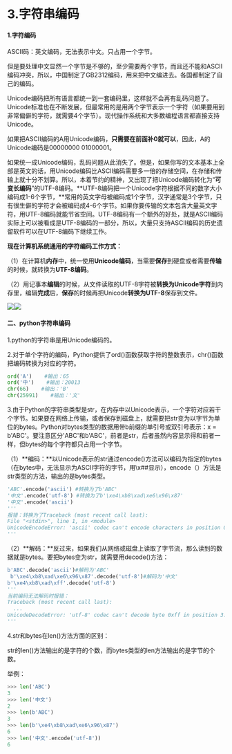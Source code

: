 # 3.字符串编码

#### 1.字符编码

ASCII码：英文编码，无法表示中文。只占用一个字节。

但是要处理中文显然一个字节是不够的，至少需要两个字节，而且还不能和ASCII编码冲突，所以，中国制定了GB2312编码，用来把中文编进去。各国都制定了自己的编码。

Unicode编码把所有语言都统一到一套编码里，这样就不会再有乱码问题了。Unicode标准也在不断发展，但最常用的是用两个字节表示一个字符（如果要用到非常偏僻的字符，就需要4个字节）。现代操作系统和大多数编程语言都直接支持Unicode。

如果把ASCII编码的A用Unicode编码，**只需要在前面补0就可以**，因此，A的Unicode编码是00000000 01000001。

如果统一成Unicode编码，乱码问题从此消失了。但是，如果你写的文本基本上全部是英文的话，用Unicode编码比ASCII编码需要多一倍的存储空间，在存储和传输上就十分不划算。所以，本着节约的精神，又出现了把Unicode编码转化为“**可变长编码**”的UTF-8编码。**UTF-8编码把一个Unicode字符根据不同的数字大小编码成1-6个字节，**常用的英文字母被编码成1个字节，汉字通常是3个字节，只有很生僻的字符才会被编码成4-6个字节。如果你要传输的文本包含大量英文字符，用UTF-8编码就能节省空间。UTF-8编码有一个额外的好处，就是ASCII编码实际上可以被看成是UTF-8编码的一部分，所以，大量只支持ASCII编码的历史遗留软件可以在UTF-8编码下继续工作。

**现在计算机系统通用的字符编码工作方式：**

（1）在计算机**内存**中，统一使用**Unicode编码**，当需要**保存**到硬盘或者需要**传输**的时候，就转换为**UTF-8编码**。

（2）用记事本**编辑**的时候，从文件读取的UTF-8字符被**转换为Unicode字符**到内存里，编辑**完成**后，**保存**的时候再把Unicode**转换为UTF-8**保存到文件。

![](https://cdn.liaoxuefeng.com/cdn/files/attachments/001387245992536e2ba28125cf04f5c8985dbc94a02245e000/0)![](https://cdn.liaoxuefeng.com/cdn/files/attachments/001387245979827634fd6204f9346a1ae6358d9ed051666000/0)

#### 二、python字符串编码

1.python的字符串是用Unicode编码的。

2.对于单个字符的编码，Python提供了ord\(\)函数获取字符的整数表示，chr\(\)函数把编码转换为对应的字符。

```py
ord('A')    #输出：65
ord('中')    #输出：20013
chr(66)    #输出：'B'
chr(25991)    #输出：'文'
```

3.由于Python的字符串类型是str，在内存中以Unicode表示，一个字符对应若干个字节。如果要在网络上传输，或者保存到磁盘上，就需要把str变为以字节为单位的bytes。Python对bytes类型的数据用带b前缀的单引号或双引号表示：x = b'ABC'。要注意区分'ABC'和b'ABC'，前者是str，后者虽然内容显示得和前者一样，但bytes的每个字符都只占用一个字节。

（1）**编码：**以Unicode表示的str通过encode\(\)方法可以编码为指定的bytes（在bytes中，无法显示为ASCII字符的字节，用\x\#\#显示），encode（）方法是str类型的方法，输出的是bytes类型。

```py
'ABC'.encode('ascii') #转换为了b'ABC'
'中文'.encode('utf-8') #转换为了b'\xe4\xb8\xad\xe6\x96\x87'
'中文'.encode('ascii')
'''
报错：转换为了Traceback (most recent call last):
File "<stdin>", line 1, in <module>
UnicodeEncodeError: 'ascii' codec can't encode characters in position 0-1: ordinal not in range(128)
'''
```

（2）**解码：**反过来，如果我们从网络或磁盘上读取了字节流，那么读到的数据就是bytes。要把bytes变为str，就需要用decode\(\)方法：

```py
b'ABC'.decode('ascii')#解码为'ABC'
 b'\xe4\xb8\xad\xe6\x96\x87'.decode('utf-8')#解码为'中文'
b'\xe4\xb8\xad\xff'.decode('utf-8')
'''
当前编码无法解码时报错：
Traceback (most recent call last):
  ...
UnicodeDecodeError: 'utf-8' codec can't decode byte 0xff in position 3: invalid start byte
'''
```

4.str和bytes在len\(\)方法方面的区别：

str的len\(\)方法输出的是字符的个数，而bytes类型的len方法输出的是字节的个数。

举例：

```py
>>> len('ABC')
3
>>> len('中文')
2
>>> len(b'ABC')
3
>>> len(b'\xe4\xb8\xad\xe6\x96\x87')
6
>>> len('中文'.encode('utf-8'))
6
```



